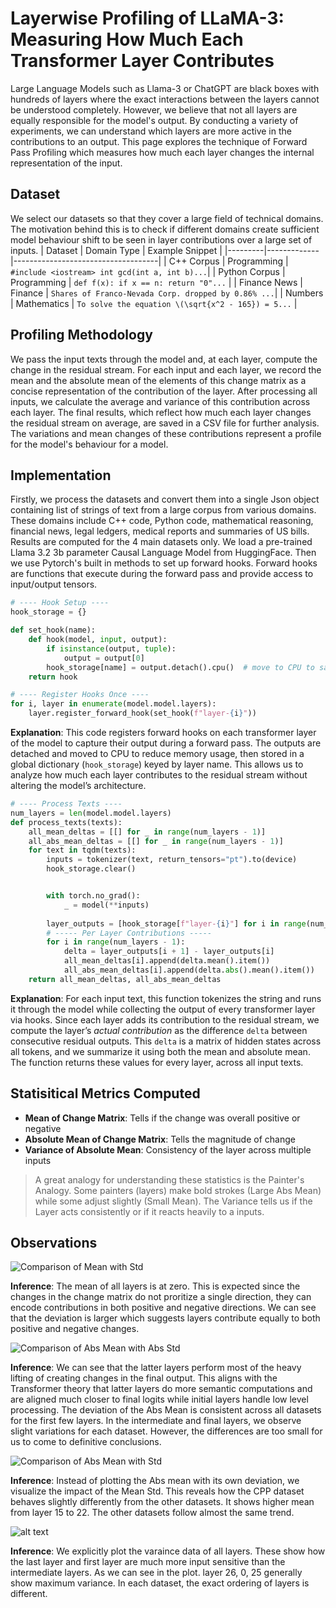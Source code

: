 # Layerwise Profiling of LLaMA-3: Measuring How Much Each Transformer Layer Contributes

Large Language Models such as Llama-3 or ChatGPT are black boxes with hundreds of layers where the exact interactions between the layers cannot be understood completely. However, we believe that not all layers are equally responsible for the model's output. By conducting a variety of experiments, we can understand which layers are more active in the contributions to an output. This page explores the technique of Forward Pass Profiling which measures how much each layer changes the internal representation of the input. 
## Dataset
We select our datasets so that they cover a large field of technical domains. The motivation behind this is to check if different domains create sufficient model behaviour shift to be seen in layer contributions over a large set of inputs. 
| Dataset | Domain Type | Example Snippet                    |
|---------|-------------|------------------------------------|
| C++ Corpus | Programming | `#include <iostream> int gcd(int a, int b)...`|
| Python Corpus | Programming | `def f(x): if x == n: return "0"...` |
| Finance News | Finance | `Shares of Franco-Nevada Corp. dropped by 0.86% ...`|
| Numbers | Mathematics | `To solve the equation \(\sqrt{x^2 - 165}) = 5...` |
## Profiling Methodology
We pass the input texts through the model and, at each layer, compute the change in the residual stream. For each input and each layer, we record the mean and the absolute mean of the elements of this change matrix as a concise representation of the contribution of the layer. After processing all inputs, we calculate the average and variance of this contribution across each layer. The final results, which reflect how much each layer changes the residual stream on average, are saved in a CSV file for further analysis. The variations and mean changes of these contributions represent a profile for the model's behaviour for a model. 
## Implementation
Firstly, we process the datasets and convert them into a single Json object containing list of strings of text from a large corpus from various domains. These domains include C++ code, Python code, mathematical reasoning, financial news, legal ledgers, medical reports and summaries of US bills. Results are computed for the 4 main datasets only. 
We load a pre-trained Llama 3.2 3b parameter Causal Language Model from HuggingFace. Then we use Pytorch's built in methods to set up forward hooks. Forward hooks are functions that execute during the forward pass and provide access to input/output tensors.
```python
# ---- Hook Setup ----
hook_storage = {}

def set_hook(name):
    def hook(model, input, output):
        if isinstance(output, tuple):
            output = output[0]
        hook_storage[name] = output.detach().cpu()  # move to CPU to save VRAM
    return hook

# ---- Register Hooks Once ----
for i, layer in enumerate(model.model.layers):
    layer.register_forward_hook(set_hook(f"layer-{i}"))
```
**Explanation**: This code registers forward hooks on each transformer layer of the model to capture their output during a forward pass. The outputs are detached and moved to CPU to reduce memory usage, then stored in a global dictionary (`hook_storage`) keyed by layer name. This allows us to analyze how much each layer contributes to the residual stream without altering the model’s architecture.
```python
# ---- Process Texts ----
num_layers = len(model.model.layers)
def process_texts(texts):
    all_mean_deltas = [[] for _ in range(num_layers - 1)]
    all_abs_mean_deltas = [[] for _ in range(num_layers - 1)]
    for text in tqdm(texts):
        inputs = tokenizer(text, return_tensors="pt").to(device)
        hook_storage.clear()


        with torch.no_grad():
            _ = model(**inputs)
    
        layer_outputs = [hook_storage[f"layer-{i}"] for i in range(num_layers)]
        # ----- Per Layer Contributions ----- 
        for i in range(num_layers - 1):
            delta = layer_outputs[i + 1] - layer_outputs[i]
            all_mean_deltas[i].append(delta.mean().item())
            all_abs_mean_deltas[i].append(delta.abs().mean().item())
    return all_mean_deltas, all_abs_mean_deltas
```
**Explanation**: For each input text, this function tokenizes the string and runs it through the model while collecting the output of every transformer layer via hooks. Since each layer adds its contribution to the residual stream, we compute the layer’s *actual contribution* as the difference `delta` between consecutive residual outputs. This `delta` is a matrix of hidden states across all tokens, and we summarize it using both the mean and absolute mean. The function returns these values for every layer, across all input texts.


## Statisitical Metrics Computed
- **Mean of Change Matrix**: Tells if the change was overall positive or negative
- **Absolute Mean of Change Matrix**: Tells the magnitude of change 
- **Variance of Absolute Mean**: Consistency of the layer across multiple inputs
>A great analogy for understanding these statistics is the Painter's Analogy. Some painters (layers) make bold strokes (Large Abs Mean) while some adjust slightly (Small Mean). The Variance tells us if the Layer acts consistently or if it reacts heavily to a inputs. 

## Observations
![Comparison of Mean with Std](forward_pass_images/forward_pass_mean_std.png)

**Inference**: The mean of all layers is at zero. This is expected since the changes in the change matrix do not proritize a single direction, they can encode contributions in both positive and negative directions. We can see that the deviation is larger which suggests layers contribute equally to both positive and negative changes. 

![Comparison of Abs Mean with Abs Std](forward_pass_images/forward_pass_abs_mean_abs_std.png)

**Inference**: We can see that the latter layers perform most of the heavy lifting of creating changes in the final output. This aligns with the Transformer theory that latter layers do more semantic computations and are aligned much closer to final logits while initial layers handle low level processing. 
The deviation of the Abs Mean is consistent across all datasets for the first few layers. In the intermediate and final layers, we observe slight variations for each dataset. However, the differences are too small for us to come to definitive conclusions. 

![Comparison of Abs Mean with Std](forward_pass_images/foward_pass_abs_mean_std.png) 

**Inference**: Instead of plotting the Abs mean with its own deviation, we visualize the impact of the Mean Std. This reveals how the CPP dataset behaves slightly differently from the other datasets. It shows higher mean from layer 15 to 22. The other datasets follow almost the same trend. 

![alt text](forward_pass_images/forward_pass_layer_variance.png)

**Inference**: We explicitly plot the varaince data of all layers. These show how the last layer and first layer are much more input sensitive than the intermediate layers. As we can see in the plot. layer 26, 0, 25 generally show maximum variance. In each dataset, the exact ordering of layers is different. 